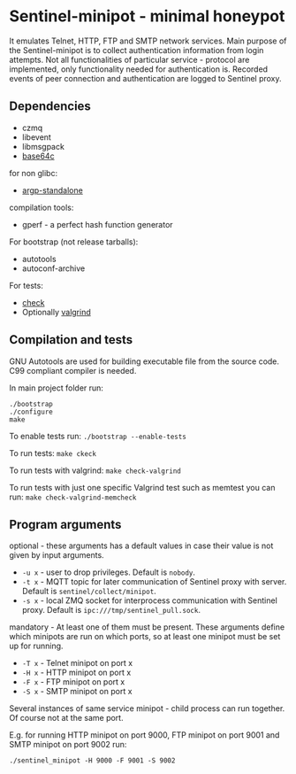 # Sentinel-minipot - minimal honeypot

It emulates Telnet, HTTP, FTP and SMTP network services. Main purpose of the Sentinel-minipot is to collect authentication information from login attempts. Not all functionalities of particular service - protocol are implemented, only functionality needed for authentication is.
Recorded events of peer connection and authentication are logged to Sentinel proxy.

## Dependencies
 - czmq
 - libevent
 - libmsgpack
 - [base64c](https://gitlab.nic.cz/turris/base64c)

for non glibc:
 - [argp-standalone](http://www.lysator.liu.se/~nisse/misc/)

compilation tools:
 - gperf - a perfect hash function generator

For bootstrap (not release tarballs):
- autotools
- autoconf-archive

For tests:
- [check](https://libcheck.github.io/check)
-  Optionally [valgrind](http://www.valgrind.org)


## Compilation and tests
GNU Autotools are used for building executable file from the source code.
C99 compliant compiler is needed.

In main project folder run:

```
./bootstrap
./configure
make
```

To enable tests run:
```./bootstrap --enable-tests```

To run tests:
```make ckeck```

To run tests with valgrind:
```make check-valgrind```

To run tests with just one specific Valgrind test such as memtest you can run:
``` make check-valgrind-memcheck ```

## Program arguments

optional - these arguments has a default values in case their value is not given by input arguments.

- `-u x` - user to drop privileges. Default is `nobody`.
- `-t x` - MQTT topic for later communication of Sentinel proxy with server. Default is `sentinel/collect/minipot`.
- `-s x` - local ZMQ socket for interprocess communication with Sentinel proxy. Default is `ipc:///tmp/sentinel_pull.sock`.

mandatory - At least one of them must be present. These arguments define which minipots are run on which ports, so at least one minipot must be set up for running.

- `-T x` - Telnet minipot on port x
- `-H x` - HTTP minipot on port x
- `-F x` - FTP minipot on port x
- `-S x` - SMTP minipot on port x

Several instances of same service minipot - child process can run together. Of course not at the same port.

E.g. for running HTTP minipot on port 9000, FTP minipot on port 9001 and SMTP minipot on port 9002 run:

```./sentinel_minipot -H 9000 -F 9001 -S 9002```
